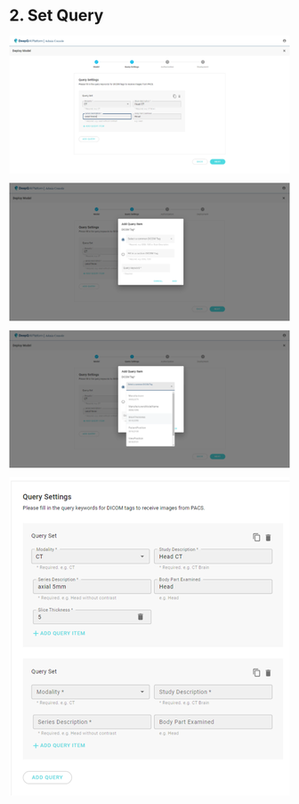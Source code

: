 # 2. Set Query



![](<../../.gitbook/assets/image (19).png>)

![](<../../.gitbook/assets/image (4).png>)



![](<../../.gitbook/assets/image (3).png>)



![](<../../.gitbook/assets/image (22).png>)











